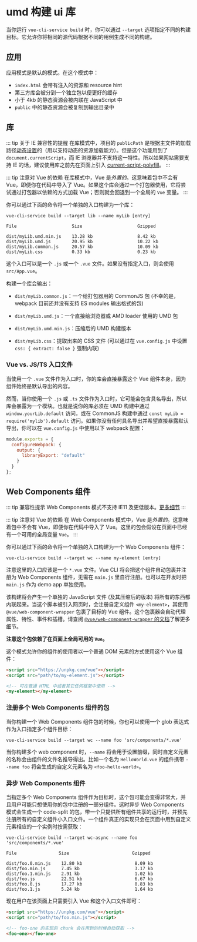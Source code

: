 # umd 构建 ui 库

当你运行 `vue-cli-service build` 时，你可以通过 `--target` 选项指定不同的构建目标。它允许你将相同的源代码根据不同的用例生成不同的构建。

## 应用

应用模式是默认的模式。在这个模式中：

- `index.html` 会带有注入的资源和 resource hint
- 第三方库会被分到一个独立包以便更好的缓存
- 小于 4kb 的静态资源会被内联在 JavaScript 中
- `public` 中的静态资源会被复制到输出目录中

## 库

::: tip 关于 IE 兼容性的提醒
在库模式中，项目的 `publicPath` 是根据主文件的加载路径[动态设置](https://github.com/vuejs/vue-cli/blob/dev/packages/@vue/cli-service/lib/commands/build/setPublicPath.js)的（用以支持动态的资源加载能力）。但是这个功能用到了 `document.currentScript`，而 IE 浏览器并不支持这一特性。所以如果网站需要支持 IE 的话，建议使用库之前先在页面上引入 [current-script-polyfill](https://www.npmjs.com/package/current-script-polyfill)。
:::

::: tip 注意对 Vue 的依赖
在库模式中，Vue 是*外置的*。这意味着包中不会有 Vue，即便你在代码中导入了 Vue。如果这个库会通过一个打包器使用，它将尝试通过打包器以依赖的方式加载 Vue；否则就会回退到一个全局的 `Vue` 变量。
:::

你可以通过下面的命令将一个单独的入口构建为一个库：

```
vue-cli-service build --target lib --name myLib [entry]
```

```
File                     Size                     Gzipped

dist/myLib.umd.min.js    13.28 kb                 8.42 kb
dist/myLib.umd.js        20.95 kb                 10.22 kb
dist/myLib.common.js     20.57 kb                 10.09 kb
dist/myLib.css           0.33 kb                  0.23 kb
```

这个入口可以是一个 `.js` 或一个 `.vue` 文件。如果没有指定入口，则会使用 `src/App.vue`。

构建一个库会输出：

- `dist/myLib.common.js`：一个给打包器用的 CommonJS 包 (不幸的是，webpack 目前还并没有支持 ES modules 输出格式的包)

- `dist/myLib.umd.js`：一个直接给浏览器或 AMD loader 使用的 UMD 包

- `dist/myLib.umd.min.js`：压缩后的 UMD 构建版本

- `dist/myLib.css`：提取出来的 CSS 文件 (可以通过在 `vue.config.js` 中设置 `css: { extract: false }` 强制内联)

### Vue vs. JS/TS 入口文件

当使用一个 `.vue` 文件作为入口时，你的库会直接暴露这个 Vue 组件本身，因为组件始终是默认导出的内容。

然而，当你使用一个 `.js` 或 `.ts` 文件作为入口时，它可能会包含具名导出，所以库会暴露为一个模块。也就是说你的库必须在 UMD 构建中通过 `window.yourLib.default` 访问，或在 CommonJS 构建中通过 `const myLib = require('mylib').default` 访问。如果你没有任何具名导出并希望直接暴露默认导出，你可以在 `vue.config.js` 中使用以下 webpack 配置：

```js
module.exports = {
  configureWebpack: {
    output: {
      libraryExport: "default"
    }
  }
};
```

## Web Components 组件

::: tip 兼容性提示
Web Components 模式不支持 IE11 及更低版本。[更多细节](https://github.com/vuejs/vue-docs-zh-cn/blob/master/vue-web-component-wrapper/README.md#兼容性)
:::

::: tip 注意对 Vue 的依赖
在 Web Components 模式中，Vue 是*外置的*。这意味着包中不会有 Vue，即便你在代码中导入了 Vue。这里的包会假设在页面中已经有一个可用的全局变量 `Vue`。
:::

你可以通过下面的命令将一个单独的入口构建为一个 Web Components 组件：

```
vue-cli-service build --target wc --name my-element [entry]
```

注意这里的入口应该是一个 `*.vue` 文件。Vue CLI 将会把这个组件自动包裹并注册为 Web Components 组件，无需在 `main.js` 里自行注册。也可以在开发时把 `main.js` 作为 demo app 单独使用。

该构建将会产生一个单独的 JavaScript 文件 (及其压缩后的版本) 将所有的东西都内联起来。当这个脚本被引入网页时，会注册自定义组件 `<my-element>`，其使用 `@vue/web-component-wrapper` 包裹了目标的 Vue 组件。这个包裹器会自动代理属性、特性、事件和插槽。请查阅 [`@vue/web-component-wrapper` 的文档](https://github.com/vuejs/vue-docs-zh-cn/blob/master/vue-web-component-wrapper/README.md)了解更多细节。

**注意这个包依赖了在页面上全局可用的 `Vue`。**

这个模式允许你的组件的使用者以一个普通 DOM 元素的方式使用这个 Vue 组件：

```html
<script src="https://unpkg.com/vue"></script>
<script src="path/to/my-element.js"></script>

<!-- 可在普通 HTML 中或者其它任何框架中使用 -->
<my-element></my-element>
```

### 注册多个 Web Components 组件的包

当你构建一个 Web Components 组件包的时候，你也可以使用一个 glob 表达式作为入口指定多个组件目标：

```
vue-cli-service build --target wc --name foo 'src/components/*.vue'
```

当你构建多个 web component 时，`--name` 将会用于设置前缀，同时自定义元素的名称会由组件的文件名推导得出。比如一个名为 `HelloWorld.vue` 的组件携带 `--name foo` 将会生成的自定义元素名为 `<foo-hello-world>`。

### 异步 Web Components 组件

当指定多个 Web Components 组件作为目标时，这个包可能会变得非常大，并且用户可能只想使用你的包中注册的一部分组件。这时异步 Web Components 模式会生成一个 code-split 的包，带一个只提供所有组件共享的运行时，并预先注册所有的自定义组件小入口文件。一个组件真正的实现只会在页面中用到自定义元素相应的一个实例时按需获取：

```
vue-cli-service build --target wc-async --name foo 'src/components/*.vue'
```

```
File                Size                        Gzipped

dist/foo.0.min.js    12.80 kb                    8.09 kb
dist/foo.min.js      7.45 kb                     3.17 kb
dist/foo.1.min.js    2.91 kb                     1.02 kb
dist/foo.js          22.51 kb                    6.67 kb
dist/foo.0.js        17.27 kb                    8.83 kb
dist/foo.1.js        5.24 kb                     1.64 kb
```

现在用户在该页面上只需要引入 Vue 和这个入口文件即可：

```html
<script src="https://unpkg.com/vue"></script>
<script src="path/to/foo.min.js"></script>

<!-- foo-one 的实现的 chunk 会在用到的时候自动获取 -->
<foo-one></foo-one>
```
